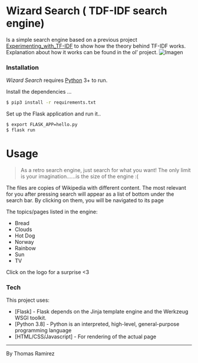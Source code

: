# Wizard Search ( TDF-IDF search engine)

Is a simple search engine based on a previous project [Experimenting_with_TF-IDF](https://github.com/tartaruz/Experimenting_with_TF-IDF) to show how the theory behind TF-IDF works. Explanation about how it works can be found in the ol’ project.
![Imagen](../assets/frontPage.png?raw=true)

### Installation

_Wizard Search_ requires [Python](https://nodejs.org/) 3+ to run.

Install the dependencies ...

```sh
$ pip3 install -r requirements.txt 
```

Set up the Flask application and run it..

```sh
$ export FLASK_APP=hello.py
$ flask run
```
# Usage 
> As a retro search engine, just search for what you want! The only limit is your imagination......is the size of the engine :(

The files are copies of Wikipedia with different content. The most relevant for you after pressing search will appear as a list of bottom under the search bar. By clicking on them, you will be navigated to its page

The topics/pages listed in the engine:
- Bread
- Clouds
- Hot Dog
- Norway
- Rainbow
- Sun
- TV

Click on the logo for a surprise <3 


### Tech

This project uses:

* [Flask] - Flask depends on the Jinja template engine and the Werkzeug WSGI toolkit. 
* [Python 3.8] - Python is an interpreted, high-level, general-purpose programming language
* [HTML/CSS/Javascript] - For rendering of the actual page

---
By Thomas Ramirez

